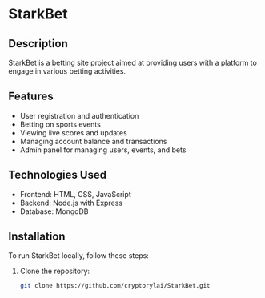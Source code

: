 # StarkBet

## Description
StarkBet is a betting site project aimed at providing users with a platform to engage in various betting activities.

## Features
- User registration and authentication
- Betting on sports events
- Viewing live scores and updates
- Managing account balance and transactions
- Admin panel for managing users, events, and bets

## Technologies Used
- Frontend: HTML, CSS, JavaScript
- Backend: Node.js with Express
- Database: MongoDB

## Installation
To run StarkBet locally, follow these steps:

1. Clone the repository:
   ```bash
   git clone https://github.com/cryptorylai/StarkBet.git

